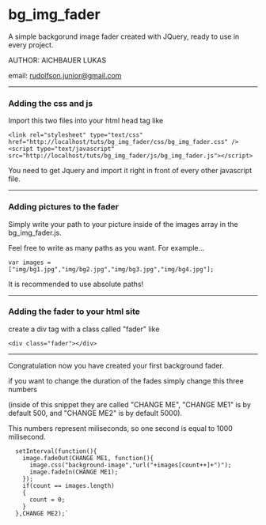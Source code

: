 # bg_img_fader

A simple backgorund image fader created with JQuery, ready to use in every project.

AUTHOR: AICHBAUER LUKAS

email: rudolfson.junior@gmail.com

***

### Adding the css and js

Import this two files into your html head tag like  

    <link rel="stylesheet" type="text/css" href="http://localhost/tuts/bg_img_fader/css/bg_img_fader.css" />  
    <script type="text/javascript" src="http://localhost/tuts/bg_img_fader/js/bg_img_fader.js"></script>
    
You need to get Jquery and import it right in front of every other javascript file.

***

### Adding pictures to the fader

Simply write your path to your picture inside of the images array in the bg_img_fader.js. 

Feel free to write as many paths as you want. For example...  

    var images = ["img/bg1.jpg","img/bg2.jpg","img/bg3.jpg","img/bg4.jpg"];
    
It is recommended to use absolute paths!

***

### Adding the fader to your html site

create a div tag with a class called "fader" like  

    <div class="fader"></div>
    
***

Congratulation now you have created your first background fader.

if you want to change the duration of the fades simply change this three numbers

(inside of this snippet they are called "CHANGE ME", "CHANGE ME1" is by default 500, and "CHANGE ME2" is by default 5000). 

This numbers represent miliseconds, so one second is equal to 1000 milisecond.

      setInterval(function(){  
        image.fadeOut(CHANGE ME1, function(){
          image.css("background-image","url("+images[count++]+")");
          image.fadeIn(CHANGE ME1);
        });
        if(count == images.length)
        {
          count = 0;
        }
      },CHANGE ME2);`
